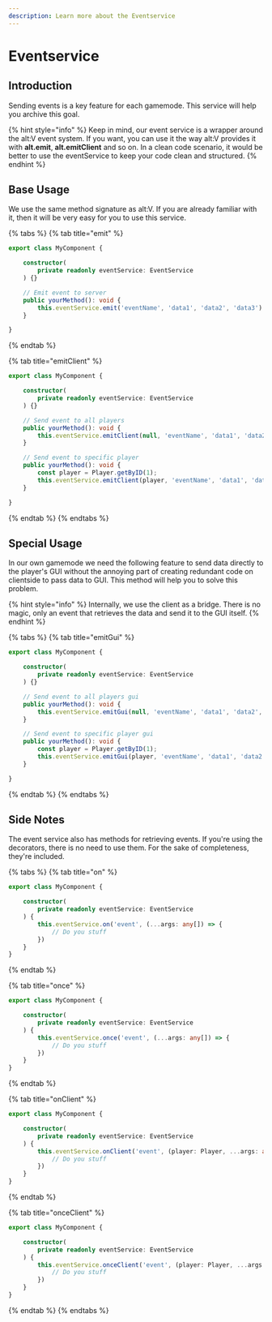 ```yaml
---
description: Learn more about the Eventservice
---
```


# Eventservice

## Introduction

Sending events is a key feature for each gamemode. This service will help you archive this goal.

{% hint style="info" %}
Keep in mind, our event service is a wrapper around the alt:V event system. If you want, you can use it the way alt:V provides it with **alt.emit**, **alt.emitClient** and so on. In a clean code scenario, it would be better to use the eventService to keep your code clean and structured.
{% endhint %}

## Base Usage

We use the same method signature as alt:V. If you are already familiar with it, then it will be very easy for you to use this service.

{% tabs %}
{% tab title="emit" %}
```typescript
export class MyComponent {

    constructor(
        private readonly eventService: EventService
    ) {}

    // Emit event to server
    public yourMethod(): void {
        this.eventService.emit('eventName', 'data1', 'data2', 'data3')
    }

}
```
{% endtab %}

{% tab title="emitClient" %}
```typescript
export class MyComponent {

    constructor(
        private readonly eventService: EventService
    ) {}

    // Send event to all players
    public yourMethod(): void {
        this.eventService.emitClient(null, 'eventName', 'data1', 'data2', 'data3')
    }

    // Send event to specific player
    public yourMethod(): void {
        const player = Player.getByID(1);
        this.eventService.emitClient(player, 'eventName', 'data1', 'data2')
    }

}
```
{% endtab %}
{% endtabs %}

## Special Usage

In our own gamemode we need the following feature to send data directly to the player's GUI without the annoying part of creating redundant code on clientside to pass data to GUI. This method will help you to solve this problem.

{% hint style="info" %}
Internally, we use the client as a bridge. There is no magic, only an event that retrieves the data and send it to the GUI itself.
{% endhint %}

{% tabs %}
{% tab title="emitGui" %}
```typescript
export class MyComponent {

    constructor(
        private readonly eventService: EventService
    ) {}

    // Send event to all players gui
    public yourMethod(): void {
        this.eventService.emitGui(null, 'eventName', 'data1', 'data2', 'data3')
    }

    // Send event to specific player gui
    public yourMethod(): void {
        const player = Player.getByID(1);
        this.eventService.emitGui(player, 'eventName', 'data1', 'data2')
    }

}
```
{% endtab %}
{% endtabs %}

## Side Notes

The event service also has methods for retrieving events. If you're using the decorators, there is no need to use them. For the sake of completeness, they're included.

{% tabs %}
{% tab title="on" %}
```typescript
export class MyComponent {

    constructor(
        private readonly eventService: EventService
    ) {
        this.eventService.on('event', (...args: any[]) => {
            // Do you stuff
        })
    }
}
```
{% endtab %}

{% tab title="once" %}
```typescript
export class MyComponent {

    constructor(
        private readonly eventService: EventService
    ) {
        this.eventService.once('event', (...args: any[]) => {
            // Do you stuff
        })
    }
}
```
{% endtab %}

{% tab title="onClient" %}
```typescript
export class MyComponent {

    constructor(
        private readonly eventService: EventService
    ) {
        this.eventService.onClient('event', (player: Player, ...args: any[]) => {
            // Do you stuff
        })
    }
}
```
{% endtab %}

{% tab title="onceClient" %}
```typescript
export class MyComponent {

    constructor(
        private readonly eventService: EventService
    ) {
        this.eventService.onceClient('event', (player: Player, ...args: any[]) => {
            // Do you stuff
        })
    }
}
```
{% endtab %}
{% endtabs %}

